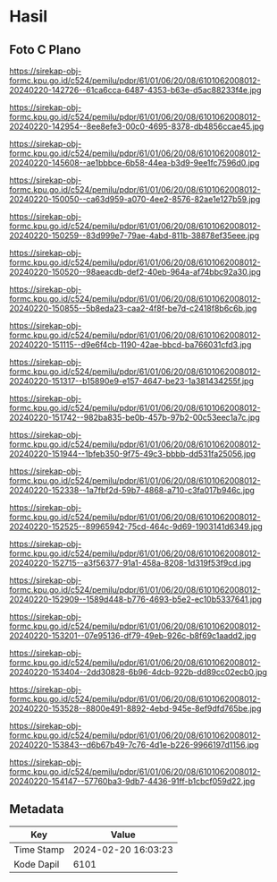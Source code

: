 # Hasil

## Foto C Plano

https://sirekap-obj-formc.kpu.go.id/c524/pemilu/pdpr/61/01/06/20/08/6101062008012-20240220-142726--61ca6cca-6487-4353-b63e-d5ac88233f4e.jpg

https://sirekap-obj-formc.kpu.go.id/c524/pemilu/pdpr/61/01/06/20/08/6101062008012-20240220-142954--8ee8efe3-00c0-4695-8378-db4856ccae45.jpg

https://sirekap-obj-formc.kpu.go.id/c524/pemilu/pdpr/61/01/06/20/08/6101062008012-20240220-145608--ae1bbbce-6b58-44ea-b3d9-9ee1fc7596d0.jpg

https://sirekap-obj-formc.kpu.go.id/c524/pemilu/pdpr/61/01/06/20/08/6101062008012-20240220-150050--ca63d959-a070-4ee2-8576-82ae1e127b59.jpg

https://sirekap-obj-formc.kpu.go.id/c524/pemilu/pdpr/61/01/06/20/08/6101062008012-20240220-150259--83d999e7-79ae-4abd-811b-38878ef35eee.jpg

https://sirekap-obj-formc.kpu.go.id/c524/pemilu/pdpr/61/01/06/20/08/6101062008012-20240220-150520--98aeacdb-def2-40eb-964a-af74bbc92a30.jpg

https://sirekap-obj-formc.kpu.go.id/c524/pemilu/pdpr/61/01/06/20/08/6101062008012-20240220-150855--5b8eda23-caa2-4f8f-be7d-c2418f8b6c6b.jpg

https://sirekap-obj-formc.kpu.go.id/c524/pemilu/pdpr/61/01/06/20/08/6101062008012-20240220-151115--d9e6f4cb-1190-42ae-bbcd-ba766031cfd3.jpg

https://sirekap-obj-formc.kpu.go.id/c524/pemilu/pdpr/61/01/06/20/08/6101062008012-20240220-151317--b15890e9-e157-4647-be23-1a381434255f.jpg

https://sirekap-obj-formc.kpu.go.id/c524/pemilu/pdpr/61/01/06/20/08/6101062008012-20240220-151742--982ba835-be0b-457b-97b2-00c53eec1a7c.jpg

https://sirekap-obj-formc.kpu.go.id/c524/pemilu/pdpr/61/01/06/20/08/6101062008012-20240220-151944--1bfeb350-9f75-49c3-bbbb-dd531fa25056.jpg

https://sirekap-obj-formc.kpu.go.id/c524/pemilu/pdpr/61/01/06/20/08/6101062008012-20240220-152338--1a7fbf2d-59b7-4868-a710-c3fa017b946c.jpg

https://sirekap-obj-formc.kpu.go.id/c524/pemilu/pdpr/61/01/06/20/08/6101062008012-20240220-152525--89965942-75cd-464c-9d69-1903141d6349.jpg

https://sirekap-obj-formc.kpu.go.id/c524/pemilu/pdpr/61/01/06/20/08/6101062008012-20240220-152715--a3f56377-91a1-458a-8208-1d319f53f9cd.jpg

https://sirekap-obj-formc.kpu.go.id/c524/pemilu/pdpr/61/01/06/20/08/6101062008012-20240220-152909--1589d448-b776-4693-b5e2-ec10b5337641.jpg

https://sirekap-obj-formc.kpu.go.id/c524/pemilu/pdpr/61/01/06/20/08/6101062008012-20240220-153201--07e95136-df79-49eb-926c-b8f69c1aadd2.jpg

https://sirekap-obj-formc.kpu.go.id/c524/pemilu/pdpr/61/01/06/20/08/6101062008012-20240220-153404--2dd30828-6b96-4dcb-922b-dd89cc02ecb0.jpg

https://sirekap-obj-formc.kpu.go.id/c524/pemilu/pdpr/61/01/06/20/08/6101062008012-20240220-153528--8800e491-8892-4ebd-945e-8ef9dfd765be.jpg

https://sirekap-obj-formc.kpu.go.id/c524/pemilu/pdpr/61/01/06/20/08/6101062008012-20240220-153843--d6b67b49-7c76-4d1e-b226-9966197d1156.jpg

https://sirekap-obj-formc.kpu.go.id/c524/pemilu/pdpr/61/01/06/20/08/6101062008012-20240220-154147--57760ba3-9db7-4436-91ff-b1cbcf059d22.jpg


## Metadata

| Key        | Value               |
| ---------- | ------------------- |
| Time Stamp | 2024-02-20 16:03:23 |
| Kode Dapil | 6101                |



